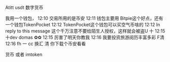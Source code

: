 Atitt usdt 数字货币

我用一个钱包，
12:10
交易所用的是币安
12:11
钱包主要用 Bitpie这个好点，还有一个钱包TokenPocket
12:12
TokenPocket这个钱包可以买空气币啥的
12:12
In reply to this message
这个千万注意不要给陌生人授权，这样就会被盗U
十
12:15
十dev domas ✿✿
12:15
厉害了明天你教我
12:16
我要投资旅游阅历丰富多彩
F清
12:16
fh 一 cc 换汇 清
你下载个币安看看


货币
或者 imtoken

